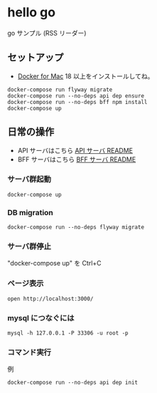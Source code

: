 # hello go

go サンプル (RSS リーダー)

## セットアップ

- [Docker for Mac](https://docs.docker.com/docker-for-mac/) 18 以上をインストールしてね。


```
docker-compose run flyway migrate
docker-compose run --no-deps api dep ensure
docker-compose run --no-deps bff npm install
docker-compose up
```

## 日常の操作

- API サーバはこちら [API サーバ README](api/README.md)
- BFF サーバはこちら [BFF サーバ README](bff/README.md)

### サーバ群起動

```
docker-compose up
```

### DB migration

```
docker-compose run --no-deps flyway migrate
```

### サーバ群停止

"docker-compose up" を Ctrl+C

### ページ表示

```
open http://localhost:3000/
```

### mysql につなぐには
```
mysql -h 127.0.0.1 -P 33306 -u root -p
```

### コマンド実行

例

```
docker-compose run --no-deps api dep init
```

